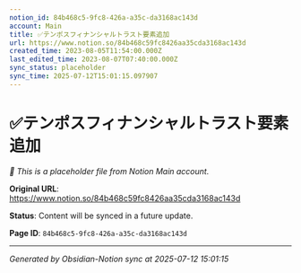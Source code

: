 ```yaml
---
notion_id: 84b468c5-9fc8-426a-a35c-da3168ac143d
account: Main
title: ✅テンポスフィナンシャルトラスト要素追加
url: https://www.notion.so/84b468c59fc8426aa35cda3168ac143d
created_time: 2023-08-05T11:54:00.000Z
last_edited_time: 2023-08-07T07:40:00.000Z
sync_status: placeholder
sync_time: 2025-07-12T15:01:15.097907
---
```


# ✅テンポスフィナンシャルトラスト要素追加

*🔄 This is a placeholder file from Notion Main account.*

**Original URL**: https://www.notion.so/84b468c59fc8426aa35cda3168ac143d

**Status**: Content will be synced in a future update.

**Page ID**: `84b468c5-9fc8-426a-a35c-da3168ac143d`

---

*Generated by Obsidian-Notion sync at 2025-07-12 15:01:15*
